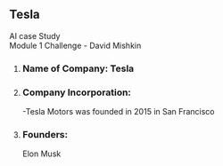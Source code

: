 ## Tesla 
AI case Study  
Module 1 Challenge - David Mishkin

1. ### Name of Company: Tesla
2. ### Company Incorporation:
   -Tesla Motors was founded in 2015 in San Francisco
3. ### Founders:
   Elon Musk 


